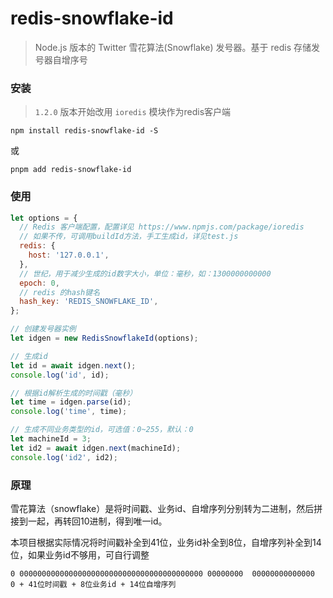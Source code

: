 # redis-snowflake-id

> Node.js 版本的 Twitter 雪花算法(Snowflake) 发号器。基于 redis 存储发号器自增序号

### 安装

> `1.2.0` 版本开始改用 `ioredis` 模块作为redis客户端

```shell
npm install redis-snowflake-id -S
```

或

```shell
pnpm add redis-snowflake-id
```

### 使用

```js
let options = {
  // Redis 客户端配置，配置详见 https://www.npmjs.com/package/ioredis
  // 如果不传，可调用buildId方法，手工生成id，详见test.js
  redis: {
    host: '127.0.0.1',
  },
  // 世纪，用于减少生成的id数字大小，单位：毫秒，如：1300000000000
  epoch: 0,
  // redis 的hash键名
  hash_key: 'REDIS_SNOWFLAKE_ID',
};

// 创建发号器实例
let idgen = new RedisSnowflakeId(options);

// 生成id
let id = await idgen.next();
console.log('id', id);

// 根据id解析生成的时间戳（毫秒）
let time = idgen.parse(id);
console.log('time', time);

// 生成不同业务类型的id，可选值：0~255，默认：0
let machineId = 3;
let id2 = await idgen.next(machineId);
console.log('id2', id2);

```

### 原理

雪花算法（snowflake）是将时间戳、业务id、自增序列分别转为二进制，然后拼接到一起，再转回10进制，得到唯一id。

本项目根据实际情况将时间戳补全到41位，业务id补全到8位，自增序列补全到14位，如果业务id不够用，可自行调整

```
0 00000000000000000000000000000000000000000 00000000  00000000000000
0 + 41位时间戳 + 8位业务id + 14位自增序列
```
